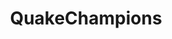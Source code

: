 ---
title: QuakeChampions
crosslinks:
- ArenaFPS
- livven
- Competitiveoverwatch
- Overwatch
- reflex
- truegaming
- QuakeLive
- Doom
- DotA2
- PUBATTLEGROUNDS
- MouseAccel
- tf2
- highqualitygifs
- mildlyinfuriating
- redditisfun
- engrish
- programming
- nyxnyxnyx
- pcmasterrace
- AMAAggregator
---